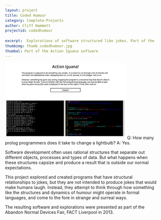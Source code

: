 ```yaml
---
layout: project
title: Coded Humour
category: Complete-Projects
author: Cliff Hammett
projectid: codedhumour

excerpt:  Explorations of software structured like jokes. Part of the 'Jokes in Systems' series.
thumbimg: thumb_codedhumour.jpg
thumbal: Part of the Action Iguana software
---
```


![The buggy software Action Iguana](/resources/img/project_codedhumour.jpg)
Q: How many prolog programmers does it take to change a lightbulb?
A: Yes.

Software development often uses rational structures that separate out different objects, processes and types of data. But what happens when these structures capsize and produce a result that is outside our normal expectations.

This project explored and created programs that have structural relationships to jokes, but they are not intended to produce jokes that would make humans laugh. Instead, they attempt to think through how something like the structures and dynamics of humour might operate in formal languages, and come to the fore in strange and surreal ways.

The resulting software and explorations were presented as part of the Abandon Normal Devices Fair, FACT Liverpool in 2013.
